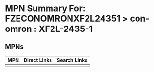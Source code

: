 



# MPN Summary For: FZECONOMRONXF2L24351 > con-omron : XF2L-2435-1

## MPNs
  

|MPN|Direct Links|Search Links|
| :--- | :--- | :--- |
||||
